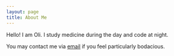 ```yaml
---
layout: page
title: About Me
---
```


Hello! I am Oli. I study medicine during the day and code at night.

You may contact me via <a href="mailto:oli@eidel.net">email</a> if you feel particularly bodacious.
